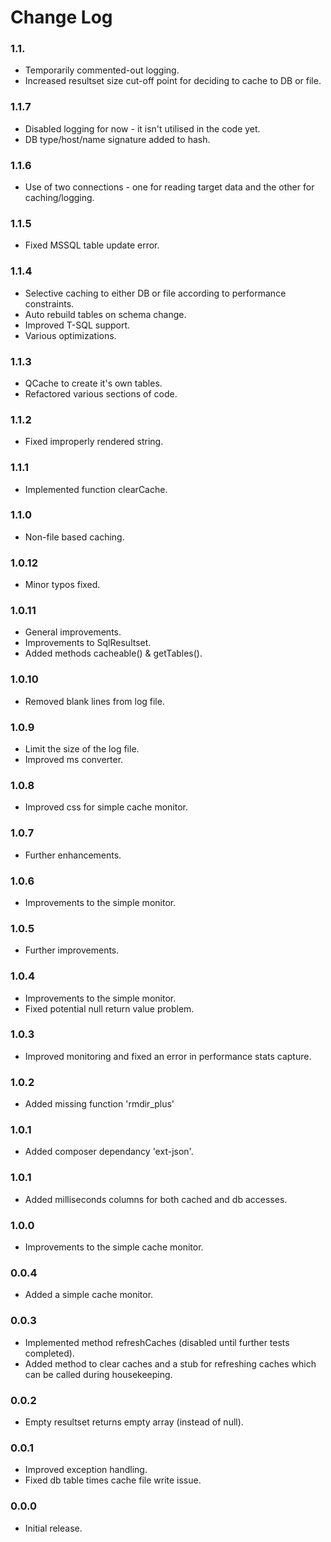# Change Log

### 1.1.
- Temporarily commented-out logging.
- Increased resultset size cut-off point for deciding to cache to DB or file.

### 1.1.7
- Disabled logging for now - it isn't utilised in the code yet. 
- DB type/host/name signature added to hash.

### 1.1.6
- Use of two connections - one for reading target data and the other for caching/logging.

### 1.1.5
- Fixed MSSQL table update error.

### 1.1.4
- Selective caching to either DB or file according to performance constraints.
- Auto rebuild tables on schema change.
- Improved T-SQL support.
- Various optimizations.

### 1.1.3
- QCache to create it's own tables.
- Refactored various sections of code.

### 1.1.2
- Fixed improperly rendered string.

### 1.1.1
- Implemented function clearCache.

### 1.1.0
- Non-file based caching.

### 1.0.12
- Minor typos fixed.

### 1.0.11
- General improvements.
- Improvements to SqlResultset.
- Added methods cacheable() & getTables().

### 1.0.10
- Removed blank lines from log file.

### 1.0.9
- Limit the size of the log file.
- Improved ms converter.

### 1.0.8
- Improved css for simple cache monitor.

### 1.0.7
- Further enhancements.

### 1.0.6
- Improvements to the simple monitor.

### 1.0.5
- Further improvements.

### 1.0.4
- Improvements to the simple monitor.
- Fixed potential null return value problem.

### 1.0.3
- Improved monitoring and fixed an error in performance stats capture.

### 1.0.2
- Added missing function 'rmdir_plus'

### 1.0.1
- Added composer dependancy 'ext-json'.

### 1.0.1
- Added milliseconds columns for both cached and db accesses.

### 1.0.0
- Improvements to the simple cache monitor.

### 0.0.4
- Added a simple cache monitor.

### 0.0.3
- Implemented method refreshCaches (disabled until further tests completed).
- Added method to clear caches and a stub for refreshing caches which can be called during housekeeping.

### 0.0.2
- Empty resultset returns empty array (instead of null).

### 0.0.1
- Improved exception handling.
- Fixed db table times cache file write issue.

### 0.0.0
- Initial release.
